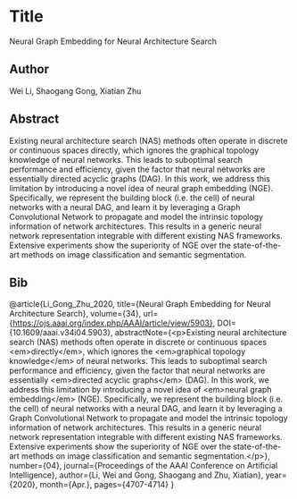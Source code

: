 # Title
Neural Graph Embedding for Neural Architecture Search

## Author
Wei Li, Shaogang Gong, Xiatian Zhu

## Abstract
Existing neural architecture search (NAS) methods often operate in discrete or continuous spaces directly, which ignores the graphical topology knowledge of neural networks. This leads to suboptimal search performance and efficiency, given the factor that neural networks are essentially directed acyclic graphs (DAG). In this work, we address this limitation by introducing a novel idea of neural graph embedding (NGE). Specifically, we represent the building block (i.e. the cell) of neural networks with a neural DAG, and learn it by leveraging a Graph Convolutional Network to propagate and model the intrinsic topology information of network architectures. This results in a generic neural network representation integrable with different existing NAS frameworks. Extensive experiments show the superiority of NGE over the state-of-the-art methods on image classification and semantic segmentation.

## Bib
@article{Li_Gong_Zhu_2020, title={Neural Graph Embedding for Neural Architecture Search}, volume={34}, url={https://ojs.aaai.org/index.php/AAAI/article/view/5903}, DOI={10.1609/aaai.v34i04.5903}, abstractNote={&lt;p&gt;Existing neural architecture search (NAS) methods often operate in discrete or continuous spaces &lt;em&gt;directly&lt;/em&gt;, which ignores the &lt;em&gt;graphical topology knowledge&lt;/em&gt; of neural networks. This leads to suboptimal search performance and efficiency, given the factor that neural networks are essentially &lt;em&gt;directed acyclic graphs&lt;/em&gt; (DAG). In this work, we address this limitation by introducing a novel idea of &lt;em&gt;neural graph embedding&lt;/em&gt; (NGE). Specifically, we represent the building block (i.e. the cell) of neural networks with a neural DAG, and learn it by leveraging a Graph Convolutional Network to propagate and model the intrinsic topology information of network architectures. This results in a generic neural network representation integrable with different existing NAS frameworks. Extensive experiments show the superiority of NGE over the state-of-the-art methods on image classification and semantic segmentation.&lt;/p&gt;}, number={04}, journal={Proceedings of the AAAI Conference on Artificial Intelligence}, author={Li, Wei and Gong, Shaogang and Zhu, Xiatian}, year={2020}, month={Apr.}, pages={4707-4714} }